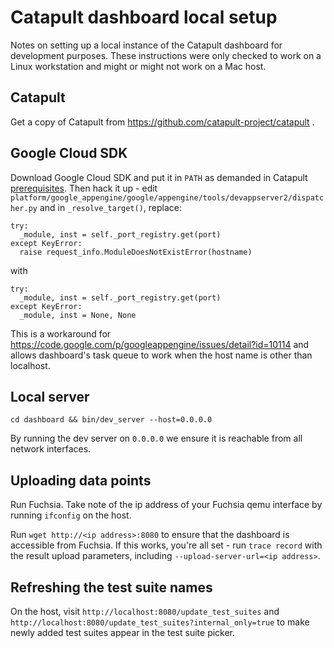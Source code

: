 # Catapult dashboard local setup

Notes on setting up a local instance of the Catapult dashboard for development
purposes. These instructions were only checked to work on a Linux workstation
and might or might not work on a Mac host.

## Catapult

Get a copy of Catapult from https://github.com/catapult-project/catapult .

## Google Cloud SDK

Download Google Cloud SDK and put it in `PATH` as demanded in Catapult
[prerequisites]. Then hack it up - edit
`platform/google_appengine/google/appengine/tools/devappserver2/dispatcher.py`
and in `_resolve_target()`, replace:

```
try:
  _module, inst = self._port_registry.get(port)
except KeyError:
  raise request_info.ModuleDoesNotExistError(hostname)
```

with

```
try:
  _module, inst = self._port_registry.get(port)
except KeyError:
  _module, inst = None, None
```

This is a workaround for
https://code.google.com/p/googleappengine/issues/detail?id=10114 and allows
dashboard's task queue to work when the host name is other than localhost.

## Local server

`cd dashboard && bin/dev_server --host=0.0.0.0`

By running the dev server on `0.0.0.0` we ensure it is reachable from all
network interfaces.

## Uploading data points

Run Fuchsia. Take note of the ip address of your Fuchsia qemu interface by
running `ifconfig` on the host.

Run `wget http://<ip address>:8080` to ensure that the dashboard is accessible
from Fuchsia. If this works, you're all set - run `trace record` with the result
upload parameters, including `--upload-server-url=<ip address>`.

## Refreshing the test suite names

On the host, visit `http://localhost:8080/update_test_suites` and
`http://localhost:8080/update_test_suites?internal_only=true` to make newly
added test suites appear in the test suite picker.

[prerequisites]: https://github.com/catapult-project/catapult/blob/master/dashboard/docs/getting-set-up.md#prerequisites
